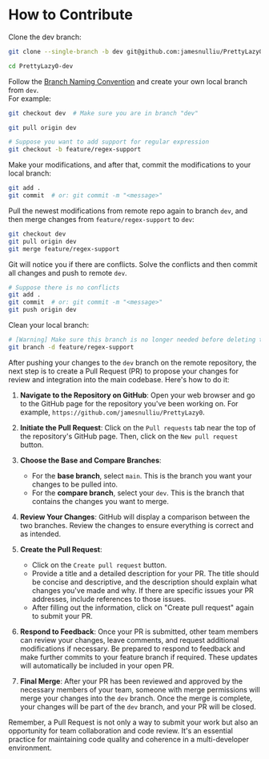 # How to Contribute

Clone the dev branch:

```bash
git clone --single-branch -b dev git@github.com:jamesnulliu/PrettyLazy0.git PrettyLazy0-dev

cd PrettyLazy0-dev
```

Follow the [Branch Naming Convention](./Branch_Naming_Convention.md) and create your own local branch from `dev`.  
For example:

```bash
git checkout dev  # Make sure you are in branch "dev"

git pull origin dev

# Suppose you want to add support for regular expression
git checkout -b feature/regex-support
```

Make your modifications, and after that, commit the modifications to your local branch:

```bash
git add .
git commit  # or: git commit -m "<message>"
```

Pull the newest modifications from remote repo again to branch `dev`, and then merge changes from `feature/regex-support` to `dev`:

```bash
git checkout dev
git pull origin dev
git merge feature/regex-support
```

Git will notice you if there are conflicts. Solve the conflicts and then commit all changes and push to remote `dev`.

```bash
# Suppose there is no conflicts
git add .
git commit  # or: git commit -m "<message>"
git push origin dev
```

Clean your local branch:

```bash
# [Warning] Make sure this branch is no longer needed before deleting this branch
git branch -d feature/regex-support
```

After pushing your changes to the `dev` branch on the remote repository, the next step is to create a Pull Request (PR) to propose your changes for review and integration into the main codebase. Here's how to do it:

1. **Navigate to the Repository on GitHub**: Open your web browser and go to the GitHub page for the repository you've been working on. For example, `https://github.com/jamesnulliu/PrettyLazy0`.

2. **Initiate the Pull Request**: Click on the `Pull requests` tab near the top of the repository's GitHub page. Then, click on the `New pull request` button.

3. **Choose the Base and Compare Branches**: 
    - For the **base branch**, select `main`. This is the branch you want your changes to be pulled into.
    - For the **compare branch**, select your `dev`. This is the branch that contains the changes you want to merge.

4. **Review Your Changes**: GitHub will display a comparison between the two branches. Review the changes to ensure everything is correct and as intended.

5. **Create the Pull Request**: 
    - Click on the `Create pull request` button. 
    - Provide a title and a detailed description for your PR. The title should be concise and descriptive, and the description should explain what changes you've made and why. If there are specific issues your PR addresses, include references to those issues.
    - After filling out the information, click on "Create pull request" again to submit your PR.

6. **Respond to Feedback**: Once your PR is submitted, other team members can review your changes, leave comments, and request additional modifications if necessary. Be prepared to respond to feedback and make further commits to your feature branch if required. These updates will automatically be included in your open PR.

7. **Final Merge**: After your PR has been reviewed and approved by the necessary members of your team, someone with merge permissions will merge your changes into the `dev` branch. Once the merge is complete, your changes will be part of the `dev` branch, and your PR will be closed.

Remember, a Pull Request is not only a way to submit your work but also an opportunity for team collaboration and code review. It's an essential practice for maintaining code quality and coherence in a multi-developer environment.


